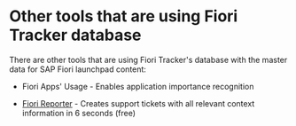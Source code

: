 # Other tools that are using Fiori Tracker database

There are other tools that are using Fiori Tracker's database with the master data for SAP Fiori launchpad content:

- Fiori Apps' Usage - Enables application importance recognition

- [Fiori Reporter](/fiori-reporter.md) - Creates support tickets with all relevant context information in 6 seconds (free)




